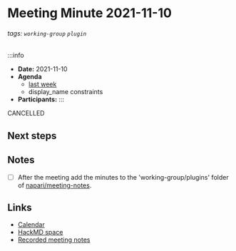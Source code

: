Meeting Minute 2021-11-10
===

###### tags: `working-group` `plugin`

:::info
- **Date:** 2021-11-10
- **Agenda**
    - [last week](https://hackmd.io/hA3lIJDOTviEdg5TbaMw1A?both)
    - display_name constraints
- **Participants:**
:::

CANCELLED

<!-- Discussion goes here-->

## Next steps
<!-- Action items go here -->

## Notes 
<!-- Other important details discussed during the meeting can be entered here. -->

- [ ] After the meeting add the minutes to the 'working-group/plugins' folder of [napari/meeting-notes](https://github.com/napari/meeting-notes).

## Links

* [Calendar](https://calendar.google.com/calendar/u/0?cid=Y18zNXI5M2VjNnZ0cDhzbWhtN2R2NXVvdDB2NEBncm91cC5jYWxlbmRhci5nb29nbGUuY29t)
* [HackMD space](https://hackmd.io/team/napari-wg-plugin)
* [Recorded meeting notes](https://github.com/napari/meeting-notes/tree/master/2021/working-groups/plugins)